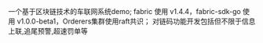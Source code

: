 一个基于区块链技术的车联网系统demo;
fabric 使用 v1.4.4，fabric-sdk-go 使用 v1.0.0-beta1，Orderers集群使用raft共识；
对链码功能开发包括但不限于信息上联,追尾预警,超速罚单等
